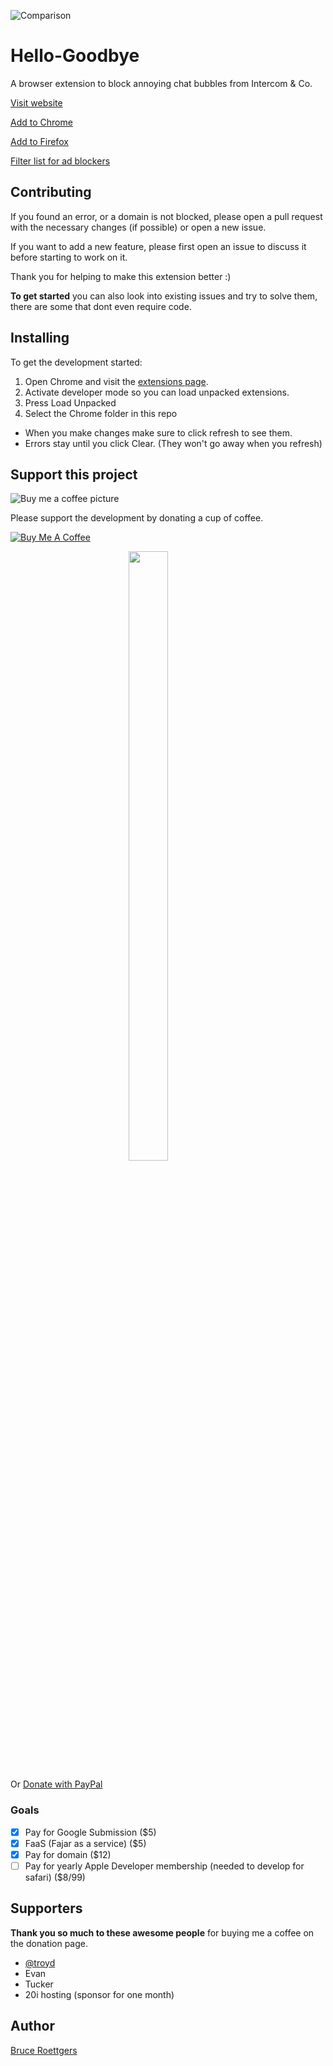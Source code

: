 ![Comparison](https://github.com/bcye/Hello-Goodbye/raw/master/photoshop/Exports/promotional.jpg)

# Hello-Goodbye

A browser extension to block annoying chat bubbles from Intercom & Co.

[Visit website](https://hellogoodbye.app)

[Add to Chrome](https://chrome.google.com/webstore/detail/hello-goodbye-chat-popup/nihpfpbibfgpgnfpbfedkdokihggapoi)

[Add to Firefox](https://addons.mozilla.org/en-US/firefox/addon/hello-goodbye/)

[Filter list for ad blockers](abp:subscribe?location=https://raw.githubusercontent.com/bcye/Hello-Goodbye/master/filterlist.txt)

## Contributing

If you found an error, or a domain is not blocked, please open a pull request with the necessary changes (if possible) or open a new issue.

If you want to add a new feature, please first open an issue to discuss it before starting to work on it.

Thank you for helping to make this extension better :)

**To get started** you can also look into existing issues and try to solve them, there are some that dont even require code.

## Installing

To get the development started:
1. Open Chrome and visit the [extensions page](chrome://extensions).
2. Activate developer mode so you can load unpacked extensions.
3. Press Load Unpacked
4. Select the Chrome folder in this repo

- When you make changes make sure to click refresh to see them.
- Errors stay until you click Clear. (They won't go away when you refresh)

## Support this project

![Buy me a coffee picture](https://github.com/bcye/Hello-Goodbye/raw/master/H%400%2C25x.png)

Please support the development by donating a cup of coffee.

<a href="https://www.buymeacoffee.com/bruceroet" target="_blank"><img src="https://www.buymeacoffee.com/assets/img/custom_images/black_img.png" alt="Buy Me A Coffee" style="height: auto !important;width: auto !important;" ></a>

<a href="https://www.patreon.com/bePatron?u=521251" style="display: block;margin-left: auto;margin-right: auto;width: 50%;"><img src="https://c5.patreon.com/external/logo/become_a_patron_button@2x.png" style="width: auto; height: auto;display: block;margin-left: auto;margin-right: auto;width: 50%;"></a>

Or [Donate with PayPal](https://paypal.me/DirkHulverscheidt?locale.x=de_DE)

### Goals
- [x] Pay for Google Submission ($5) 
- [x] FaaS (Fajar as a service) ($5)
- [x] Pay for domain ($12)
- [ ] Pay for yearly Apple Developer membership (needed to develop for safari) ($8/99)

## Supporters

**Thank you so much to these awesome people** for buying me a coffee on the donation page.

- [@troyd](https://twitter.com/troyd)
- Evan
- Tucker
- 20i hosting (sponsor for one month)

## Author

[Bruce Roettgers](https://bruceroettgers.me)
